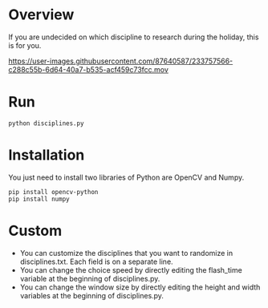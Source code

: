 # Overview
If you are undecided on which discipline to research during the holiday, this is for you.


https://user-images.githubusercontent.com/87640587/233757566-c288c55b-6d64-40a7-b535-acf459c73fcc.mov


# Run
```commandline
python disciplines.py
```

# Installation
You just need to install two libraries of Python are OpenCV and Numpy.
```commandline
pip install opencv-python
pip install numpy
```

# Custom
+ You can customize the disciplines that you want to randomize in disciplines.txt. Each field is on a separate line.
+ You can change the choice speed by directly editing the flash_time variable at the beginning of disciplines.py.
+ You can change the window size by directly editing the height and width variables at the beginning of disciplines.py.
